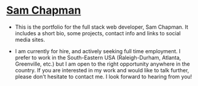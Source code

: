 # [Sam Chapman](http://github.com/sschapma/)

* This is the portfolio for the full stack web developer, Sam Chapman. It includes a short bio, some projects, contact info and links to social media sites.

* I am currently for hire, and actively seeking full time employment. I prefer to work in the South-Eastern USA (Raleigh-Durham, Atlanta, Greenville, etc.) but I am open to the right opportunity anywhere in the country. If you are interested in my work and would like to talk further, please don't hesitate to contact me. I look forward to hearing from you!
